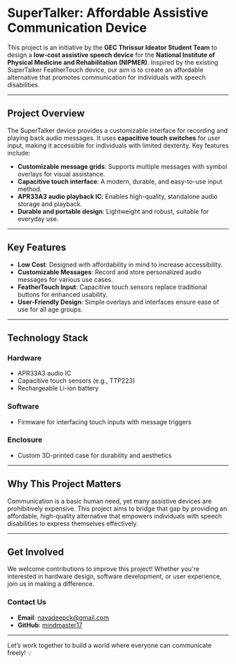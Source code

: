 # **SuperTalker: Affordable Assistive Communication Device**

This project is an initiative by the **GEC Thrissur Ideator Student Team** to design a **low-cost assistive speech device** for the **National Institute of Physical Medicine and Rehabilitation (NIPMER)**. Inspired by the existing SuperTalker FeatherTouch device, our aim is to create an affordable alternative that promotes communication for individuals with speech disabilities.

---

## **Project Overview**
The SuperTalker device provides a customizable interface for recording and playing back audio messages. It uses **capacitive touch switches** for user input, making it accessible for individuals with limited dexterity. Key features include:

- **Customizable message grids**: Supports multiple messages with symbol overlays for visual assistance.
- **Capacitive touch interface**: A modern, durable, and easy-to-use input method.
- **APR33A3 audio playback IC**: Enables high-quality, standalone audio storage and playback.
- **Durable and portable design**: Lightweight and robust, suitable for everyday use.

---

## **Key Features**
- **Low Cost**: Designed with affordability in mind to increase accessibility.
- **Customizable Messages**: Record and store personalized audio messages for various use cases.
- **FeatherTouch Input**: Capacitive touch sensors replace traditional buttons for enhanced usability.
- **User-Friendly Design**: Simple overlays and interfaces ensure ease of use for all age groups.

---

## **Technology Stack**
### **Hardware**
- APR33A3 audio IC
- Capacitive touch sensors (e.g., TTP223)
- Rechargeable Li-ion battery

### **Software**
- Firmware for interfacing touch inputs with message triggers

### **Enclosure**
- Custom 3D-printed case for durability and aesthetics

---

## **Why This Project Matters**
Communication is a basic human need, yet many assistive devices are prohibitively expensive. This project aims to bridge that gap by providing an affordable, high-quality alternative that empowers individuals with speech disabilities to express themselves effectively.

---

## **Get Involved**
We welcome contributions to improve this project! Whether you're interested in hardware design, software development, or user experience, join us in making a difference.

### **Contact Us**
- **Email**: [navadeepck@gmail.com](mailto:navadeepck@gmail.com)
- **GitHub**: [mindmaster17](https://github.com/mindmaster17)

---

Let’s work together to build a world where everyone can communicate freely! 💡

